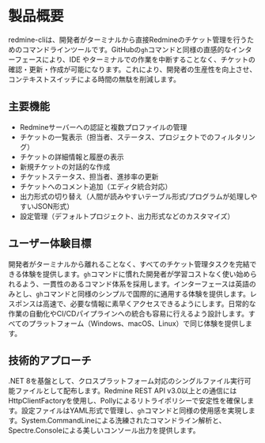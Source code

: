# 製品概要

redmine-cliは、開発者がターミナルから直接Redmineのチケット管理を行うためのコマンドラインツールです。GitHubの`gh`コマンドと同様の直感的なインターフェースにより、IDE やターミナルでの作業を中断することなく、チケットの確認・更新・作成が可能になります。これにより、開発者の生産性を向上させ、コンテキストスイッチによる時間の無駄を削減します。

## 主要機能

- Redmineサーバーへの認証と複数プロファイルの管理
- チケットの一覧表示（担当者、ステータス、プロジェクトでのフィルタリング）
- チケットの詳細情報と履歴の表示
- 新規チケットの対話的な作成
- チケットステータス、担当者、進捗率の更新
- チケットへのコメント追加（エディタ統合対応）
- 出力形式の切り替え（人間が読みやすいテーブル形式/プログラムが処理しやすいJSON形式）
- 設定管理（デフォルトプロジェクト、出力形式などのカスタマイズ）

## ユーザー体験目標

開発者がターミナルから離れることなく、すべてのチケット管理タスクを完結できる体験を提供します。`gh`コマンドに慣れた開発者が学習コストなく使い始められるよう、一貫性のあるコマンド体系を採用します。インターフェースは英語のみとし、`gh`コマンドと同様のシンプルで国際的に通用する体験を提供します。レスポンスは高速で、必要な情報に素早くアクセスできるようにします。日常的な作業の自動化やCI/CDパイプラインへの統合も容易に行えるよう設計します。すべてのプラットフォーム（Windows、macOS、Linux）で同じ体験を提供します。

## 技術的アプローチ

.NET 8を基盤として、クロスプラットフォーム対応のシングルファイル実行可能ファイルとして配布します。Redmine REST API v3.0以上との通信にはHttpClientFactoryを使用し、Pollyによるリトライポリシーで安定性を確保します。設定ファイルはYAML形式で管理し、`gh`コマンドと同様の使用感を実現します。System.CommandLineによる洗練されたコマンドライン解析と、Spectre.Consoleによる美しいコンソール出力を提供します。
